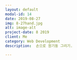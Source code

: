 ```yaml
---
layout: default
modal-id: 14
date: 2019-08-27
img: 8-27hand.jpg
alt: image-alt
project-date: 8 2019
client: Me
category: Web Development
description:  손으로 원기둥 그리기.

---
```

